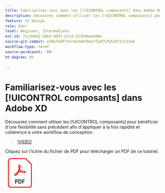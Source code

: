 ```yaml
---
title: Familiarisez-vous avec les [!UICONTROL composants] dans Adobe XD
description: Découvrez comment utiliser les [!UICONTROL composants] pour bénéficier d'une flexibilité sans précédent afin d'appliquer à la fois rapidité et cohérence à votre workflow de conception
feature: UI Design
role: User
level: Beginner, Intermediate
exl-id: 7cc3e842-56b3-493f-b11d-2576dbeeb98a
source-git-commit: e39efe0f7afc4e3e970ea7f2df57b51bf17123a6
workflow-type: tm+mt
source-wordcount: '69'
ht-degree: 0%

---
```


# Familiarisez-vous avec les [!UICONTROL composants] dans Adobe XD

Découvrez comment utiliser les [!UICONTROL composants] pour bénéficier d&#39;une flexibilité sans précédent afin d&#39;appliquer à la fois rapidité et cohérence à votre workflow de conception.

>[!VIDEO](https://video.tv.adobe.com/v/3410475?hidetitle=true&captions=fre_fr)

Cliquez sur l’icône du fichier de PDF pour télécharger un PDF de ce tutoriel.

[![Icône De Fichier PDF](../assets/acrobat_PDF_96.png)](../quick-reference/LetsXDSeeHowtoDesignPrototypeandHandofftoTeams.pdf)

